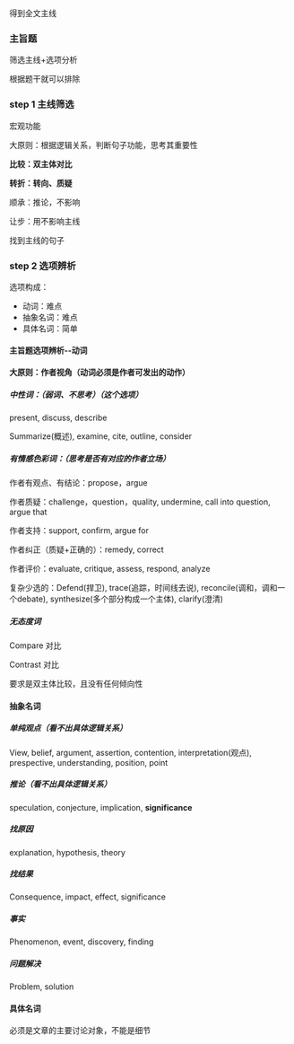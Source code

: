 得到全文主线



### 主旨题

筛选主线+选项分析

根据题干就可以排除



### step 1 主线筛选

宏观功能

大原则：根据逻辑关系，判断句子功能，思考其重要性



**比较：双主体对比**

**转折：转向、质疑**

顺承：推论，不影响

让步：用不影响主线





找到主线的句子





### step 2 选项辨析



选项构成：

- 动词：难点
- 抽象名词：难点
- 具体名词：简单



#### 主旨题选项辨析--动词

**大原则：作者视角（动词必须是作者可发出的动作）**



##### 中性词：（弱词、不思考）（这个选项）

present, discuss, describe

Summarize(概述), examine, cite, outline, consider



##### 有情感色彩词：（思考是否有对应的作者立场）

作者有观点、有结论：propose，argue

作者质疑：challenge，question，quality, undermine, call into question, argue that

作者支持：support, confirm, argue for

作者纠正（质疑+正确的）：remedy, correct

作者评价：evaluate, critique, assess, respond, analyze

复杂少选的：Defend(捍卫), trace(追踪，时间线去说), reconcile(调和，调和一个debate), synthesize(多个部分构成一个主体), clarify(澄清)



##### 无态度词

Compare 对比

Contrast 对比

要求是双主体比较，且没有任何倾向性



#### 抽象名词

##### 单纯观点（看不出具体逻辑关系）

View, belief, argument, assertion, contention, interpretation(观点), prespective, understanding, position, point

##### 推论（看不出具体逻辑关系）

speculation, conjecture, implication, **significance**

##### 找原因

explanation, hypothesis, theory

##### 找结果

Consequence, impact, effect, significance

##### 事实

Phenomenon, event, discovery, finding

##### 问题解决

Problem, solution 



#### 具体名词

必须是文章的主要讨论对象，不能是细节



